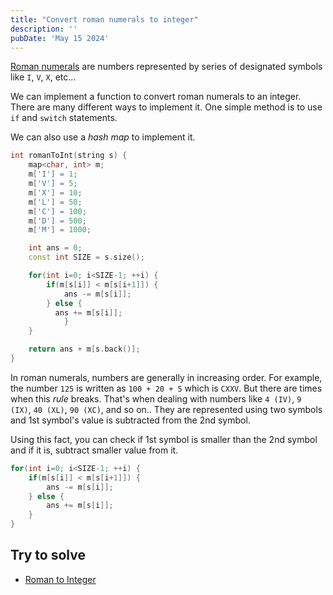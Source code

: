 ```yaml
---
title: "Convert roman numerals to integer"
description: ''
pubDate: 'May 15 2024'
---
```


[Roman numerals](/notes/roman_numerals) are numbers represented by series of designated symbols like `I`, `V`, `X`, etc...

We can implement a function to convert roman numerals to an integer. There are many different ways to implement it. One simple method is to use `if` and `switch` statements.

We can also use a _hash map_ to implement it.

```cpp
int romanToInt(string s) {
	map<char, int> m;
	m['I'] = 1;
	m['V'] = 5;
	m['X'] = 10;
	m['L'] = 50;
	m['C'] = 100;
	m['D'] = 500;
	m['M'] = 1000;

	int ans = 0;
	const int SIZE = s.size();

	for(int i=0; i<SIZE-1; ++i) {
		if(m[s[i]] < m[s[i+1]]) { 
  			ans -= m[s[i]];
		} else {
		  ans += m[s[i]];
    		}
	}

	return ans + m[s.back()];
}
```

In roman numerals, numbers are generally in increasing order. For example, the number `125`  is written as `100 + 20 + 5` which is `CXXV`. But there are times when this _rule_ breaks. That's when dealing with numbers like `4 (IV)`, `9 (IX)`, `40 (XL)`, `90 (XC)`, and so on.. They are represented using two symbols and 1st symbol's value is subtracted from the 2nd symbol. 

Using this fact, you can check if 1st symbol is smaller than the 2nd symbol and if it is, subtract smaller value from it.
```cpp
for(int i=0; i<SIZE-1; ++i) {
	if(m[s[i]] < m[s[i+1]]) { 
  		ans -= m[s[i]];
	} else {
  		ans += m[s[i]];
	}
}
```

## Try to solve
- [Roman to Integer](https://leetcode.com/problems/roman-to-integer/)
